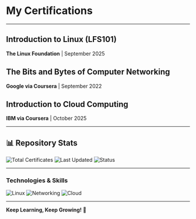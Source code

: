 

# My Certifications


-----


## Introduction to Linux (LFS101)

**The Linux Foundation** | September 2025

## The Bits and Bytes of Computer Networking

**Google via Coursera** | September 2022

## Introduction to Cloud Computing

**IBM via Coursera** | October 2025

-----


## 📊 Repository Stats

![Total Certificates](https://img.shields.io/badge/Total%20Certificates-2-brightgreen?style=for-the-badge&logo=bookmeter)
![Last Updated](https://img.shields.io/badge/Last%20Updated-October%202025-blue?style=for-the-badge&logo=github)
![Status](https://img.shields.io/badge/Status-Active-success?style=for-the-badge)

</div>

-----


### Technologies & Skills

![Linux](https://img.shields.io/badge/Linux-FCC624?style=flat-square&logo=linux&logoColor=black)
![Networking](https://img.shields.io/badge/Networking-0078D4?style=flat-square&logo=googlecloud&logoColor=white)
![Cloud](https://img.shields.io/badge/Cloud-FF9900?style=flat-square&logo=amazon&logoColor=white)

-----

**Keep Learning, Keep Growing!** 🌱


</div>

